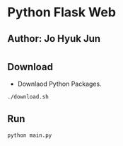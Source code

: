 # Python Flask Web

## Author: Jo Hyuk Jun
#
## Download
- Downlaod Python Packages.
```bash
./download.sh
```

## Run
```bash
python main.py
```